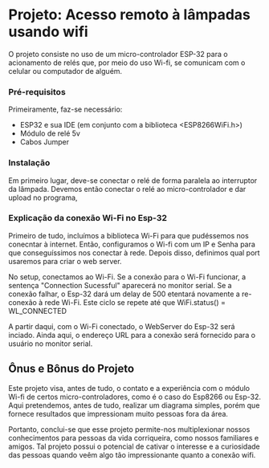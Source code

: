 # Projeto: Acesso remoto à lâmpadas usando wifi

O projeto consiste no uso de um micro-controlador ESP-32 para o acionamento de relés que, por meio do uso Wi-fi, se comunicam com o celular ou computador de alguém.

### Pré-requisitos

  Primeiramente, faz-se necessário:
  - ESP32 e sua IDE (em conjunto com a biblioteca <ESP8266WiFi.h>)
  - Módulo de relé 5v
  - Cabos Jumper
  
 ### Instalação
 
 Em primeiro lugar, deve-se conectar o relé de forma paralela ao interruptor da lâmpada.
  Devemos então conectar o relé ao micro-controlador e dar upload no programa,



### Explicação da conexão Wi-Fi no Esp-32

Primeiro de tudo, incluímos a biblioteca Wi-Fi para que pudéssemos nos conecntar à internet. Então, configuramos o Wi-fi com um IP e Senha para que conseguíssimos nos conectar à rede. Depois disso, definimos qual port usaremos para criar o web server.

No setup, conectamos ao Wi-Fi. Se a conexão para o Wi-Fi funcionar, a sentença "Connection Sucessful" aparecerá no monitor serial. Se a conexão falhar, o Esp-32 dará um delay de 500 etentará novamente a re-conexão à rede Wi-Fi. 
Este ciclo se repete até que WiFi.status() = WL_CONNECTED

A partir daqui, com o Wi-Fi conectado, o WebServer do Esp-32 será inciado. Ainda aqui, o endereço URL para a conexão será fornecido para o usuário no monitor serial.



## Ônus e Bônus do Projeto
 
 Este projeto visa, antes de tudo, o contato e a experiência com o módulo Wi-fi de certos micro-controladores, como é o caso do Esp8266 ou Esp-32. Aqui pretendemos, antes de tudo, realizar um diagrama simples, porém que fornece resultados que impressionam muito pessoas fora da área.
 
 Portanto, conclui-se que esse projeto permite-nos multiplexionar nossos conhecimentos para pessoas da vida corriqueira, como nossos familiares e amigos. Tal projeto possui o potencial de cativar o interesse e a curiosidade das pessoas quando veêm algo tão impressionante quanto a conexão wifi.
